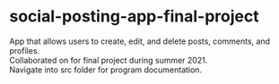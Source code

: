 # social-posting-app-final-project
App that allows users to create, edit, and delete posts, comments, and profiles.
<br/>
Collaborated on for final project during summer 2021.
<br/>
Navigate into src folder for program documentation.
